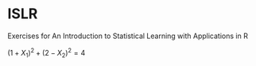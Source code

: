 # ISLR
Exercises for An Introduction to Statistical Learning with Applications in R

$(1 + X_{1})^2 + (2 - X_{2})^2 = 4$ 
